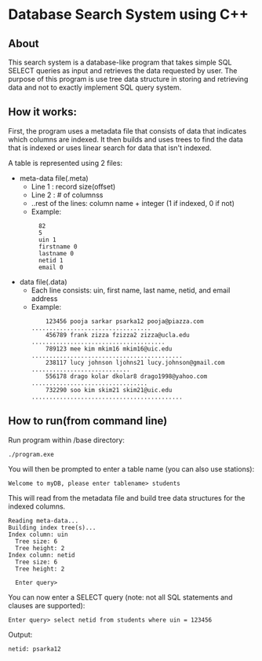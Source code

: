 # Database Search System using C++

## About
This search system is a database-like program that takes simple SQL SELECT queries as input and retrieves the data requested by user. The purpose of this program is use tree data structure in storing and retrieving data and not to exactly implement SQL query system.

## How it works:
First, the program uses a metadata file that consists of data that indicates which columns are indexed. 
It then builds and uses trees to find the data that is indexed or uses linear search for data that isn't indexed. 

A table is represented using 2 files:
* meta-data file(.meta)
  - Line 1 : record size(offset)
  - Line 2 : # of columnss
  - ..rest of the lines: column name + integer (1 if indexed, 0 if not) 
  - Example:
    ```console
      82
      5
      uin 1
      firstname 0
      lastname 0
      netid 1
      email 0
    ```
* data file(.data)
  - Each line consists: uin, first name, last name, netid, and email address
  - Example:
    ```console
        123456 pooja sarkar psarka12 pooja@piazza.com ..................................
        456789 frank zizza fzizza2 zizza@ucla.edu ......................................
        789123 mee kim mkim16 mkim16@uic.edu ...........................................
        238117 lucy johnson ljohns21 lucy.johnson@gmail.com ............................
        556178 drago kolar dkolar8 drago1998@yahoo.com .................................
        732290 soo kim skim21 skim21@uic.edu ...........................................
    ```
## How to run(from command line)
Run program within /base directory:
```console
./program.exe
```

You will then be prompted to enter a table name (you can also use stations):
```console
Welcome to myDB, please enter tablename> students
```

This will read from the metadata file and build tree data structures for the indexed columns.
```console
Reading meta-data...
Building index tree(s)...
Index column: uin
  Tree size: 6
  Tree height: 2
Index column: netid
  Tree size: 6
  Tree height: 2
  
  Enter query>    
```

You can now enter a SELECT query (note: not all SQL statements and clauses are supported):
```console
Enter query> select netid from students where uin = 123456
```

Output:
```console
netid: psarka12
```
